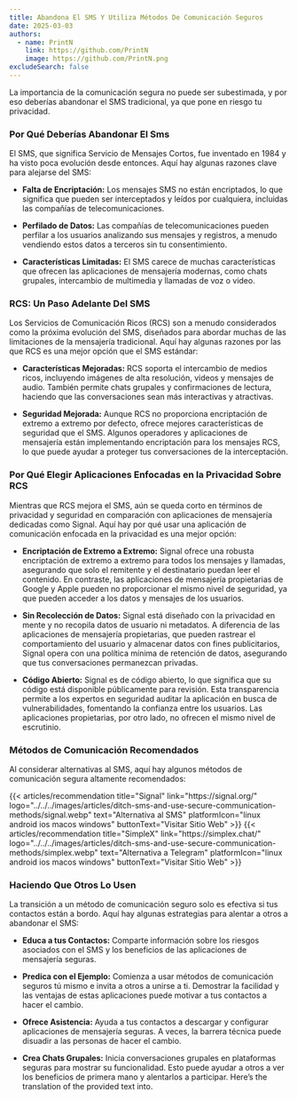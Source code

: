 ```yaml
---
title: Abandona El SMS Y Utiliza Métodos De Comunicación Seguros
date: 2025-03-03
authors:
  - name: PrintN
    link: https://github.com/PrintN
    image: https://github.com/PrintN.png
excludeSearch: false
---
```

La importancia de la comunicación segura no puede ser subestimada, y por eso deberías abandonar el SMS tradicional, ya que pone en riesgo tu privacidad.

### Por Qué Deberías Abandonar El Sms
El SMS, que significa Servicio de Mensajes Cortos, fue inventado en 1984 y ha visto poca evolución desde entonces. Aquí hay algunas razones clave para alejarse del SMS:

- **Falta de Encriptación:** Los mensajes SMS no están encriptados, lo que significa que pueden ser interceptados y leídos por cualquiera, incluidas las compañías de telecomunicaciones.

- **Perfilado de Datos:** Las compañías de telecomunicaciones pueden perfilar a los usuarios analizando sus mensajes y registros, a menudo vendiendo estos datos a terceros sin tu consentimiento.

- **Características Limitadas:** El SMS carece de muchas características que ofrecen las aplicaciones de mensajería modernas, como chats grupales, intercambio de multimedia y llamadas de voz o video.

### RCS: Un Paso Adelante Del SMS
Los Servicios de Comunicación Ricos (RCS) son a menudo considerados como la próxima evolución del SMS, diseñados para abordar muchas de las limitaciones de la mensajería tradicional. Aquí hay algunas razones por las que RCS es una mejor opción que el SMS estándar:

- **Características Mejoradas:** RCS soporta el intercambio de medios ricos, incluyendo imágenes de alta resolución, videos y mensajes de audio. También permite chats grupales y confirmaciones de lectura, haciendo que las conversaciones sean más interactivas y atractivas.

- **Seguridad Mejorada:** Aunque RCS no proporciona encriptación de extremo a extremo por defecto, ofrece mejores características de seguridad que el SMS. Algunos operadores y aplicaciones de mensajería están implementando encriptación para los mensajes RCS, lo que puede ayudar a proteger tus conversaciones de la interceptación.

### Por Qué Elegir Aplicaciones Enfocadas en la Privacidad Sobre RCS
Mientras que RCS mejora el SMS, aún se queda corto en términos de privacidad y seguridad en comparación con aplicaciones de mensajería dedicadas como Signal. Aquí hay por qué usar una aplicación de comunicación enfocada en la privacidad es una mejor opción:

- **Encriptación de Extremo a Extremo:** Signal ofrece una robusta encriptación de extremo a extremo para todos los mensajes y llamadas, asegurando que solo el remitente y el destinatario puedan leer el contenido. En contraste, las aplicaciones de mensajería propietarias de Google y Apple pueden no proporcionar el mismo nivel de seguridad, ya que pueden acceder a los datos y mensajes de los usuarios.

- **Sin Recolección de Datos:** Signal está diseñado con la privacidad en mente y no recopila datos de usuario ni metadatos. A diferencia de las aplicaciones de mensajería propietarias, que pueden rastrear el comportamiento del usuario y almacenar datos con fines publicitarios, Signal opera con una política mínima de retención de datos, asegurando que tus conversaciones permanezcan privadas.

- **Código Abierto:** Signal es de código abierto, lo que significa que su código está disponible públicamente para revisión. Esta transparencia permite a los expertos en seguridad auditar la aplicación en busca de vulnerabilidades, fomentando la confianza entre los usuarios. Las aplicaciones propietarias, por otro lado, no ofrecen el mismo nivel de escrutinio.

### Métodos de Comunicación Recomendados
Al considerar alternativas al SMS, aquí hay algunos métodos de comunicación segura altamente recomendados:

<div class="recommendations">
  <div class="grid">
    {{< articles/recommendation title="Signal" link="https://signal.org/" logo="../../../images/articles/ditch-sms-and-use-secure-communication-methods/signal.webp" text="Alternativa al SMS" platformIcon="linux android ios macos windows" buttonText="Visitar Sitio Web" >}}
    {{< articles/recommendation title="SimpleX" link="https://simplex.chat/" logo="../../../images/articles/ditch-sms-and-use-secure-communication-methods/simplex.webp" text="Alternativa a Telegram" platformIcon="linux android ios macos windows" buttonText="Visitar Sitio Web" >}}
  </div>
</div>

### Haciendo Que Otros Lo Usen
La transición a un método de comunicación seguro solo es efectiva si tus contactos están a bordo. Aquí hay algunas estrategias para alentar a otros a abandonar el SMS:
- **Educa a tus Contactos:** Comparte información sobre los riesgos asociados con el SMS y los beneficios de las aplicaciones de mensajería seguras.

- **Predica con el Ejemplo:** Comienza a usar métodos de comunicación seguros tú mismo e invita a otros a unirse a ti. Demostrar la facilidad y las ventajas de estas aplicaciones puede motivar a tus contactos a hacer el cambio.

- **Ofrece Asistencia:** Ayuda a tus contactos a descargar y configurar aplicaciones de mensajería seguras. A veces, la barrera técnica puede disuadir a las personas de hacer el cambio.

- **Crea Chats Grupales:** Inicia conversaciones grupales en plataformas seguras para mostrar su funcionalidad. Esto puede ayudar a otros a ver los beneficios de primera mano y alentarlos a participar. Here’s the translation of the provided text into.